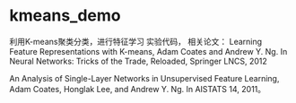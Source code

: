 # kmeans_demo
利用K-means聚类分类，进行特征学习   实验代码，
相关论文：
Learning Feature Representations with K-means, Adam Coates and Andrew Y. Ng. In Neural Networks: Tricks of the Trade, Reloaded, Springer LNCS, 2012

An Analysis of Single-Layer Networks in Unsupervised Feature Learning, Adam Coates, Honglak Lee, and Andrew Y. Ng. In AISTATS 14, 2011。
